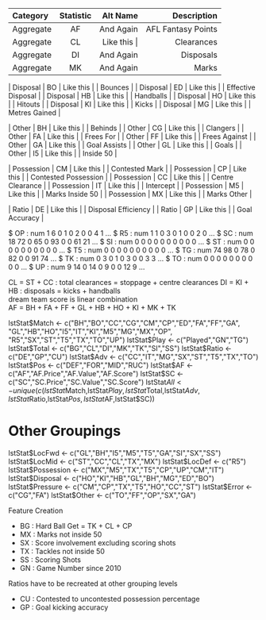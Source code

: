 

| Category       | Statistic    | Alt Name     | Description  |
| :------------- | :----------: | -----------: | -----------: |
| Aggregate      | AF           | And Again    | AFL Fantasy Points    |
| Aggregate      | CL           | Like this \| | Clearances |
| Aggregate      | DI           | And Again    | Disposals    |
| Aggregate      | MK           | And Again    | Marks    |

| Disposal       | BO           | Like this \| | Bounces |
| Disposal       | ED           | Like this \| | Effective Disposal |
| Disposal       | HB           | Like this \| | Handballs |
| Disposal       | HO           | Like this \| | Hitouts |
| Disposal       | KI           | Like this \| | Kicks |
| Disposal       | MG           | Like this \| | Metres Gained |

| Other          | BH           | Like this \| | Behinds |
| Other          | CG           | Like this \| | Clangers |
| Other          | FA           | Like this \| | Frees For |
| Other          | FF           | Like this \| | Frees Against |
| Other          | GA           | Like this \| | Goal Assists |
| Other          | GL           | Like this \| | Goals |
| Other          | I5           | Like this \| | Inside 50 |


| Possession     | CM           | Like this \| | Contested Mark |
| Possession     | CP           | Like this \| | Contested Possession |
| Possession     | CC           | Like this \| | Centre Clearance |
| Possession     | IT           | Like this \| | Intercept |
| Possession     | M5           | Like this \| | Marks Inside 50 |
| Possession     | MX           | Like this \| | Marks Other |

| Ratio          | DE           | Like this \| | Disposal Efficiency | 
| Ratio          | GP           | Like this \| | Goal Accuracy | 
 
 
 

 
 $ OP       : num  1 6 0 1 0 2 0 0 4 1 ...
 $ R5       : num  1 1 0 3 0 1 0 0 2 0 ...
 $ SC       : num  18 72 0 65 0 93 0 0 61 21 ...
 $ SI       : num  0 0 0 0 0 0 0 0 0 0 ...
 $ ST       : num  0 0 0 0 0 0 0 0 0 0 ...
 $ T5       : num  0 0 0 0 0 0 0 0 0 0 ...
 $ TG       : num  74 98 0 78 0 82 0 0 91 74 ...
 $ TK       : num  0 3 0 1 0 3 0 0 3 3 ...
 $ TO       : num  0 0 0 0 0 0 0 0 0 0 ...
 $ UP       : num  9 14 0 14 0 9 0 0 12 9 ...  
 
 CL = ST + CC : total clearances = stoppage + centre clearances
DI = KI + HB : disposals = kicks + handballs  
dream team score is linear combination  
AF = BH + FA + FF + GL + HB + HO + KI + MK + TK 
 
   lstStat$Match <- c("BH","BO","CC","CG","CM","CP","ED","FA","FF","GA",
                   "GL","HB","HO","I5","IT","KI","M5","MG","MX","OP",
                   "R5","SX","ST","T5","TX","TO","UP")
lstStat$Play <- c("Played","GN","TG")
lstStat$Total <- c("BG","CL","DI","MK","TK","SI","SS")
lstStat$Ratio <- c("DE","GP","CU")
lstStat$Adv <- c("CC","IT","MG","SX","ST","T5","TX","TO")
lstStat$Pos <- c("DEF","FOR","MID","RUC")
lstStat$AF <- c("AF","AF.Price","AF.Value","AF.Score")
lstStat$SC <- c("SC","SC.Price","SC.Value","SC.Score")
lstStat$All <- unique(c(lstStat$Match,lstStat$Play,lstStat$Total,lstStat$Adv,
                        lstStat$Ratio,lstStat$Pos,lstStat$AF,lstStat$SC))

# Other Groupings
lstStat$LocFwd <- c("GL","BH","I5","M5","T5","GA","SI","SX","SS")
lstStat$LocMid <- c("ST","CC","CL","TX","MX")
lstStat$LocDef <- c("R5")
lstStat$Possession <- c("MX","M5","TX","T5","CP","UP","CM","IT")
lstStat$Disposal <- c("HO","KI","HB","GL","BH","MG","ED","BO")
lstStat$Pressure <- c("CM","CP","TX","T5","HO","CC","ST")
lstStat$Error <- c("CG","FA")
lstStat$Other <- c("TO","FF","OP","SX","GA")
  
  Feature Creation
  * BG : Hard Ball Get = TK + CL + CP
* MX : Marks not inside 50
* SX : Score involvement excluding scoring shots
* TX : Tackles not inside 50
* SS : Scoring Shots  
* GN : Game Number since 2010

Ratios have to be recreated at other grouping levels
* CU : Contested to uncontested possession percentage 
* GP : Goal kicking accuracy
